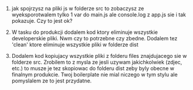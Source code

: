 1. jak spojrzysz na pliki js w folderze src to zobaczysz ze wyeksporotwalem tylko 1 var do main.js ale console.log z app.js sie i tak pokazuje. Czy to jest ok?

2. W tasku do produkcji dodalem kod ktory eliminuje wszystkie developerskie pliki. Nwm czy to potrzebne czy zbedne. Dodalem tez 'clean' ktore eliminuje wszystkie pliki w folderze dist

3. Dodalem kod kopiujacy wszystkie pliki z folderu files znajdujacego sie w folderze src. Zrobilem to z mysla ze jesli uzywam jakichkolwiek (zdjec, etc.) to musze je tez skopiowac do folderu dist zeby byly obecne w finalnym produkcie. Twoj boilerplate nie mial niczego w tym stylu ale pomyslalem ze to jest przydatne. 
